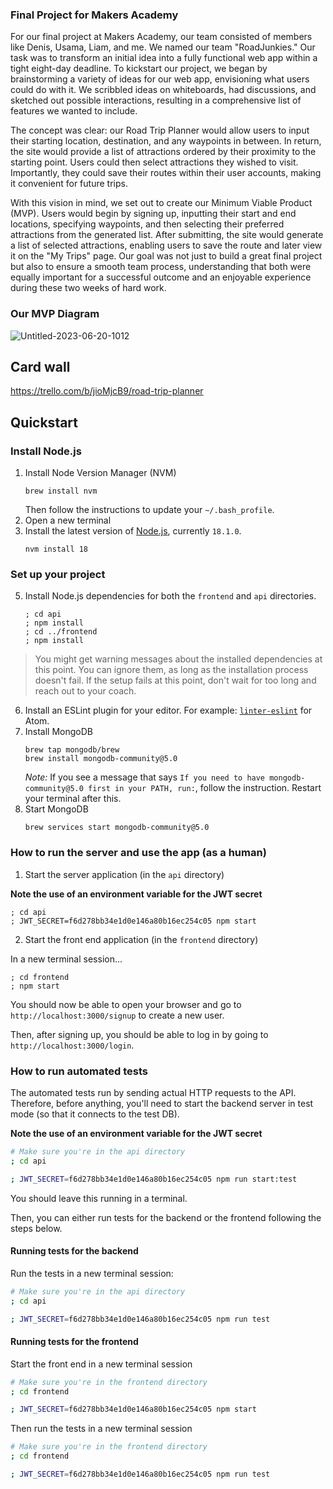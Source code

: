 ### Final Project for Makers Academy

For our final project at Makers Academy, our team consisted of members like Denis, Usama, Liam, and me. We named our team "RoadJunkies." Our task was to transform an initial idea into a fully functional web app within a tight eight-day deadline. To kickstart our project, we began by brainstorming a variety of ideas for our web app, envisioning what users could do with it. We scribbled ideas on whiteboards, had discussions, and sketched out possible interactions, resulting in a comprehensive list of features we wanted to include.

The concept was clear: our Road Trip Planner would allow users to input their starting location, destination, and any waypoints in between. In return, the site would provide a list of attractions ordered by their proximity to the starting point. Users could then select attractions they wished to visit. Importantly, they could save their routes within their user accounts, making it convenient for future trips.

With this vision in mind, we set out to create our Minimum Viable Product (MVP). Users would begin by signing up, inputting their start and end locations, specifying waypoints, and then selecting their preferred attractions from the generated list. After submitting, the site would generate a list of selected attractions, enabling users to save the route and later view it on the "My Trips" page. Our goal was not just to build a great final project but also to ensure a smooth team process, understanding that both were equally important for a successful outcome and an enjoyable experience during these two weeks of hard work.

### Our MVP Diagram

![Untitled-2023-06-20-1012](https://github.com/FahimIslam2410/Road-Trip-Planner/assets/120402745/ae6b52ae-a424-44c5-9bb1-867b2b516ed9)


## Card wall
https://trello.com/b/jioMjcB9/road-trip-planner


## Quickstart

### Install Node.js

1. Install Node Version Manager (NVM)
   ```
   brew install nvm
   ```
   Then follow the instructions to update your `~/.bash_profile`.
2. Open a new terminal
3. Install the latest version of [Node.js](https://nodejs.org/en/), currently `18.1.0`.
   ```
   nvm install 18
   ```

### Set up your project

5. Install Node.js dependencies for both the `frontend` and `api` directories.
   ```
   ; cd api
   ; npm install
   ; cd ../frontend
   ; npm install
   ```

> You might get warning messages about the installed dependencies at this point. You can ignore them, as long as the installation process doesn't fail. If the setup fails at this point, don't wait for too long and reach out to your coach.

6. Install an ESLint plugin for your editor. For example: [`linter-eslint`](https://github.com/AtomLinter/linter-eslint) for Atom.
7. Install MongoDB
   ```
   brew tap mongodb/brew
   brew install mongodb-community@5.0
   ```
   *Note:* If you see a message that says `If you need to have mongodb-community@5.0 first in your PATH, run:`, follow the instruction. Restart your terminal after this.
8. Start MongoDB
   ```
   brew services start mongodb-community@5.0
   ```

### How to run the server and use the app (as a human)

1. Start the server application (in the `api` directory)

  **Note the use of an environment variable for the JWT secret**

   ```
   ; cd api
   ; JWT_SECRET=f6d278bb34e1d0e146a80b16ec254c05 npm start
   ```
2. Start the front end application (in the `frontend` directory)

  In a new terminal session...

  ```
  ; cd frontend
  ; npm start
  ```

You should now be able to open your browser and go to `http://localhost:3000/signup` to create a new user.

Then, after signing up, you should be able to log in by going to `http://localhost:3000/login`.

### How to run automated tests

The automated tests run by sending actual HTTP requests to the API. Therefore, before anything, you'll need to start the backend server in test mode (so that it connects to the test DB).

**Note the use of an environment variable for the JWT secret**

```bash
# Make sure you're in the api directory
; cd api

; JWT_SECRET=f6d278bb34e1d0e146a80b16ec254c05 npm run start:test
```

You should leave this running in a terminal.

Then, you can either run tests for the backend or the frontend following the steps below. 

#### Running tests for the backend

Run the tests in a new terminal session:

```bash
# Make sure you're in the api directory
; cd api

; JWT_SECRET=f6d278bb34e1d0e146a80b16ec254c05 npm run test
```

####  Running tests for the frontend

Start the front end in a new terminal session

```bash
# Make sure you're in the frontend directory
; cd frontend

; JWT_SECRET=f6d278bb34e1d0e146a80b16ec254c05 npm start
```

Then run the tests in a new terminal session

```bash
# Make sure you're in the frontend directory
; cd frontend

; JWT_SECRET=f6d278bb34e1d0e146a80b16ec254c05 npm run test
```







